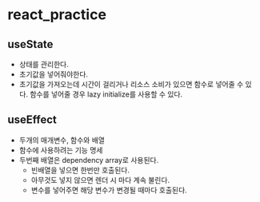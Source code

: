 # react_practice


## useState
- 상태를 관리한다.
- 초기값을 넣어줘야한다. 
- 초기값을 가져오는데 시간이 걸리거나 리소스 소비가 있으면 함수로 넣어줄 수 있다. 함수를 넣어줄 경우 lazy initialize를 사용할 수 있다.
## useEffect
- 두개의 매개변수, 함수와 배열
- 함수에 사용하려는 기능 명세
- 두번째 배열은 dependency array로 사용된다.
  -  빈배열을 넣으면 한번만 호출된다.
  - 아무것도 넣지 않으면 렌더 시 마다 계속 불린다.
  - 변수를 넣어주면 해당 변수가 변경될 때마다 호출된다.